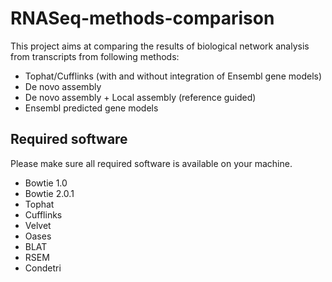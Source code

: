 RNASeq-methods-comparison
=========================

This project aims at comparing the results of biological network analysis
from transcripts from following methods:
* Tophat/Cufflinks (with and without integration of Ensembl gene models)
* De novo assembly
* De novo assembly + Local assembly (reference guided)
* Ensembl predicted gene models

Required software
-----------------

Please make sure all required software is available on your machine.
* Bowtie 1.0
* Bowtie 2.0.1
* Tophat
* Cufflinks
* Velvet
* Oases
* BLAT
* RSEM
* Condetri
